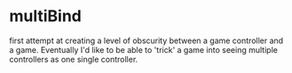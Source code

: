 # multiBind
first attempt at creating a level of obscurity between a game controller and a game. Eventually I'd like to be able to 'trick' a game into seeing multiple controllers as one single controller. 

